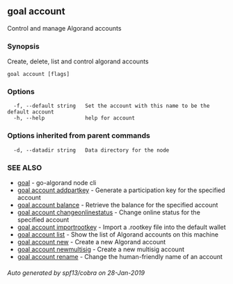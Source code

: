 ## goal account

Control and manage Algorand accounts

### Synopsis

Create, delete, list and control algorand accounts

```
goal account [flags]
```

### Options

```
  -f, --default string   Set the account with this name to be the default account
  -h, --help             help for account
```

### Options inherited from parent commands

```
  -d, --datadir string   Data directory for the node
```

### SEE ALSO

* [goal](goal.md)	 - go-algorand node cli
* [goal account addpartkey](goal_account_addpartkey.md)	 - Generate a participation key for the specified account
* [goal account balance](goal_account_balance.md)	 - Retrieve the balance for the specified account
* [goal account changeonlinestatus](goal_account_changeonlinestatus.md)	 - Change online status for the specified account
* [goal account importrootkey](goal_account_importrootkey.md)	 - Import a .rootkey file into the default wallet
* [goal account list](goal_account_list.md)	 - Show the list of Algorand accounts on this machine
* [goal account new](goal_account_new.md)	 - Create a new Algorand account
* [goal account newmultisig](goal_account_newmultisig.md)	 - Create a new multisig account
* [goal account rename](goal_account_rename.md)	 - Change the human-friendly name of an account

###### Auto generated by spf13/cobra on 28-Jan-2019
